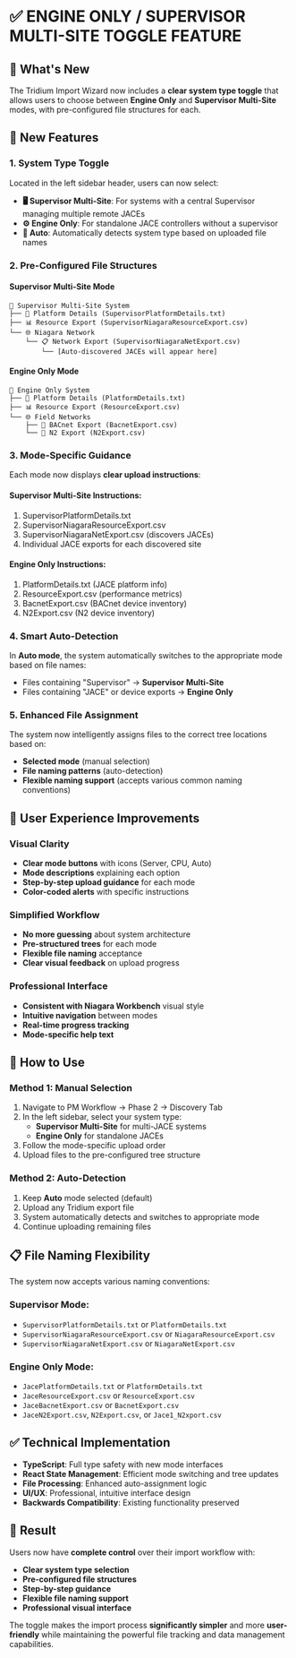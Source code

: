 # ✅ ENGINE ONLY / SUPERVISOR MULTI-SITE TOGGLE FEATURE

## 🎯 What's New

The Tridium Import Wizard now includes a **clear system type toggle** that allows users to choose between **Engine Only** and **Supervisor Multi-Site** modes, with pre-configured file structures for each.

## 🔧 New Features

### **1. System Type Toggle**
Located in the left sidebar header, users can now select:

- **🖥️ Supervisor Multi-Site**: For systems with a central Supervisor managing multiple remote JACEs
- **⚙️ Engine Only**: For standalone JACE controllers without a supervisor
- **🔄 Auto**: Automatically detects system type based on uploaded file names

### **2. Pre-Configured File Structures**

#### **Supervisor Multi-Site Mode**
```
📁 Supervisor Multi-Site System
├── 📄 Platform Details (SupervisorPlatformDetails.txt)
├── 📊 Resource Export (SupervisorNiagaraResourceExport.csv)
└── 🌐 Niagara Network
    └── 📋 Network Export (SupervisorNiagaraNetExport.csv)
        └── [Auto-discovered JACEs will appear here]
```

#### **Engine Only Mode**
```
📁 Engine Only System
├── 📄 Platform Details (PlatformDetails.txt)
├── 📊 Resource Export (ResourceExport.csv)
└── 🌐 Field Networks
    ├── 📡 BACnet Export (BacnetExport.csv)
    └── 📡 N2 Export (N2Export.csv)
```

### **3. Mode-Specific Guidance**

Each mode now displays **clear upload instructions**:

#### **Supervisor Multi-Site Instructions:**
1. SupervisorPlatformDetails.txt
2. SupervisorNiagaraResourceExport.csv
3. SupervisorNiagaraNetExport.csv (discovers JACEs)
4. Individual JACE exports for each discovered site

#### **Engine Only Instructions:**
1. PlatformDetails.txt (JACE platform info)
2. ResourceExport.csv (performance metrics)
3. BacnetExport.csv (BACnet device inventory)
4. N2Export.csv (N2 device inventory)

### **4. Smart Auto-Detection**

In **Auto mode**, the system automatically switches to the appropriate mode based on file names:
- Files containing "Supervisor" → **Supervisor Multi-Site**
- Files containing "JACE" or device exports → **Engine Only**

### **5. Enhanced File Assignment**

The system now intelligently assigns files to the correct tree locations based on:
- **Selected mode** (manual selection)
- **File naming patterns** (auto-detection)
- **Flexible naming support** (accepts various common naming conventions)

## 🎨 User Experience Improvements

### **Visual Clarity**
- **Clear mode buttons** with icons (Server, CPU, Auto)
- **Mode descriptions** explaining each option
- **Step-by-step upload guidance** for each mode
- **Color-coded alerts** with specific instructions

### **Simplified Workflow**
- **No more guessing** about system architecture
- **Pre-structured trees** for each mode
- **Flexible file naming** acceptance
- **Clear visual feedback** on upload progress

### **Professional Interface**
- **Consistent with Niagara Workbench** visual style
- **Intuitive navigation** between modes
- **Real-time progress tracking**
- **Mode-specific help text**

## 🔄 How to Use

### **Method 1: Manual Selection**
1. Navigate to PM Workflow → Phase 2 → Discovery Tab
2. In the left sidebar, select your system type:
   - **Supervisor Multi-Site** for multi-JACE systems
   - **Engine Only** for standalone JACEs
3. Follow the mode-specific upload order
4. Upload files to the pre-configured tree structure

### **Method 2: Auto-Detection**
1. Keep **Auto** mode selected (default)
2. Upload any Tridium export file
3. System automatically detects and switches to appropriate mode
4. Continue uploading remaining files

## 📋 File Naming Flexibility

The system now accepts various naming conventions:

### **Supervisor Mode:**
- `SupervisorPlatformDetails.txt` or `PlatformDetails.txt`
- `SupervisorNiagaraResourceExport.csv` or `NiagaraResourceExport.csv`
- `SupervisorNiagaraNetExport.csv` or `NiagaraNetExport.csv`

### **Engine Only Mode:**
- `JacePlatformDetails.txt` or `PlatformDetails.txt`
- `JaceResourceExport.csv` or `ResourceExport.csv`
- `JaceBacnetExport.csv` or `BacnetExport.csv`
- `JaceN2Export.csv`, `N2Export.csv`, or `Jace1_N2xport.csv`

## ✅ Technical Implementation

- **TypeScript**: Full type safety with new mode interfaces
- **React State Management**: Efficient mode switching and tree updates
- **File Processing**: Enhanced auto-assignment logic
- **UI/UX**: Professional, intuitive interface design
- **Backwards Compatibility**: Existing functionality preserved

## 🎯 Result

Users now have **complete control** over their import workflow with:
- **Clear system type selection**
- **Pre-configured file structures**
- **Step-by-step guidance**
- **Flexible file naming support**
- **Professional visual interface**

The toggle makes the import process **significantly simpler** and more **user-friendly** while maintaining the powerful file tracking and data management capabilities.
